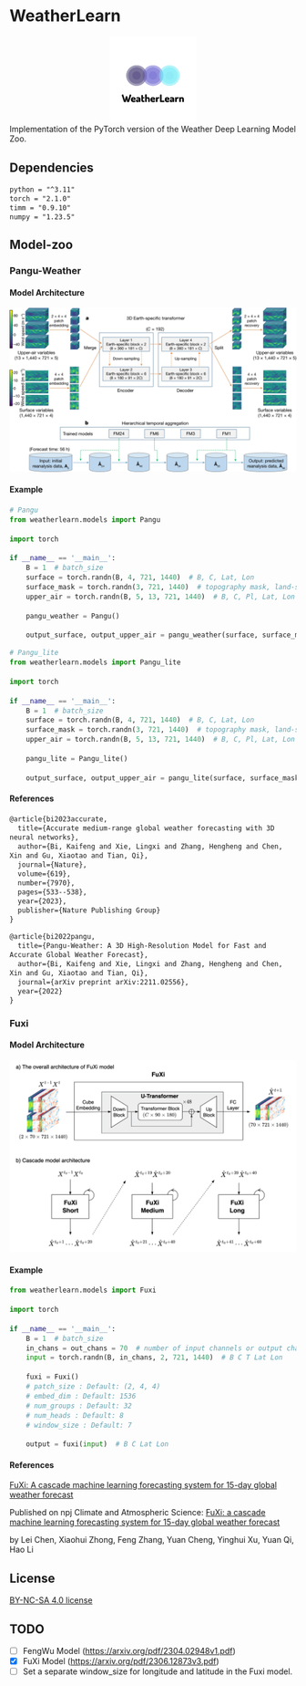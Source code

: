 # WeatherLearn
<div align="center">
<img src="pic/logo.png" width="30%" height="30%">
</div>
Implementation of the PyTorch version of the Weather Deep Learning Model Zoo.

## Dependencies
```
python = "^3.11"
torch = "2.1.0"
timm = "0.9.10"
numpy = "1.23.5"
```

## Model-zoo
### Pangu-Weather
#### Model Architecture
![pangu_architecture](pic/pangu_architecture.webp)
#### Example

```python
# Pangu
from weatherlearn.models import Pangu

import torch

if __name__ == '__main__':
    B = 1  # batch_size
    surface = torch.randn(B, 4, 721, 1440)  # B, C, Lat, Lon
    surface_mask = torch.randn(3, 721, 1440)  # topography mask, land-sea mask, soil-type mask
    upper_air = torch.randn(B, 5, 13, 721, 1440)  # B, C, Pl, Lat, Lon

    pangu_weather = Pangu()

    output_surface, output_upper_air = pangu_weather(surface, surface_mask, upper_air)

```

```python
# Pangu_lite
from weatherlearn.models import Pangu_lite

import torch

if __name__ == '__main__':
    B = 1  # batch_size
    surface = torch.randn(B, 4, 721, 1440)  # B, C, Lat, Lon
    surface_mask = torch.randn(3, 721, 1440)  # topography mask, land-sea mask, soil-type mask
    upper_air = torch.randn(B, 5, 13, 721, 1440)  # B, C, Pl, Lat, Lon

    pangu_lite = Pangu_lite()

    output_surface, output_upper_air = pangu_lite(surface, surface_mask, upper_air)

```
#### References
```
@article{bi2023accurate,
  title={Accurate medium-range global weather forecasting with 3D neural networks},
  author={Bi, Kaifeng and Xie, Lingxi and Zhang, Hengheng and Chen, Xin and Gu, Xiaotao and Tian, Qi},
  journal={Nature},
  volume={619},
  number={7970},
  pages={533--538},
  year={2023},
  publisher={Nature Publishing Group}
}
```
```
@article{bi2022pangu,
  title={Pangu-Weather: A 3D High-Resolution Model for Fast and Accurate Global Weather Forecast},
  author={Bi, Kaifeng and Xie, Lingxi and Zhang, Hengheng and Chen, Xin and Gu, Xiaotao and Tian, Qi},
  journal={arXiv preprint arXiv:2211.02556},
  year={2022}
}
```
### Fuxi
#### Model Architecture
![fuxi_architecture](pic/fuxi_architecture.png)  
#### Example  
```python
from weatherlearn.models import Fuxi

import torch

if __name__ == '__main__':
    B = 1  # batch_size
    in_chans = out_chans = 70  # number of input channels or output channels
    input = torch.randn(B, in_chans, 2, 721, 1440)  # B C T Lat Lon
    
    fuxi = Fuxi()  
    # patch_size : Default: (2, 4, 4)
    # embed_dim : Default: 1536
    # num_groups : Default: 32
    # num_heads : Default: 8
    # window_size : Default: 7
    
    output = fuxi(input)  # B C Lat Lon
```  
#### References
[FuXi: A cascade machine learning forecasting system for 15-day global weather forecast
](https://arxiv.org/abs/2306.12873)

Published on npj Climate and Atmospheric Science: [FuXi: a cascade machine learning forecasting system for 15-day global weather forecast
](https://www.nature.com/articles/s41612-023-00512-1)

by Lei Chen, Xiaohui Zhong, Feng Zhang, Yuan Cheng, Yinghui Xu, Yuan Qi, Hao Li
## License
[BY-NC-SA 4.0 license](https://creativecommons.org/licenses/by-nc-sa/4.0/)

## TODO
- [ ] FengWu Model (https://arxiv.org/pdf/2304.02948v1.pdf)
- [x] FuXi Model (https://arxiv.org/pdf/2306.12873v3.pdf)  
- [ ] Set a separate window_size for longitude and latitude in the Fuxi model.
